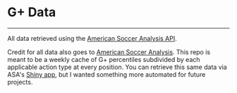 # G+ Data
---

All data retrieved using the [American Soccer Analysis API](https://app.americansocceranalysis.com/api/v1/__docs__/#).

Credit for all data also goes to [American Soccer Analysis](https://americansocceranalysis.com). This repo is meant to be a weekly cache of G+ percentiles subdivided by each applicable action type at every position. You can retrieve this same data via ASA's [Shiny app](https://api.americansocceranalysis.com), but I wanted something more automated for future projects.
